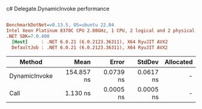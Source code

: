 c# Delegate.DynamicInvoke performance
``` ini

BenchmarkDotNet=v0.13.5, OS=ubuntu 22.04
Intel Xeon Platinum 8370C CPU 2.80GHz, 1 CPU, 2 logical and 2 physical cores
.NET SDK=7.0.400
  [Host]     : .NET 6.0.21 (6.0.2123.36311), X64 RyuJIT AVX2
  DefaultJob : .NET 6.0.21 (6.0.2123.36311), X64 RyuJIT AVX2


```
|        Method |       Mean |     Error |    StdDev | Allocated |
|-------------- |-----------:|----------:|----------:|----------:|
| DynamicInvoke | 154.857 ns | 0.0739 ns | 0.0617 ns |         - |
|          Call |   1.130 ns | 0.0005 ns | 0.0005 ns |         - |
